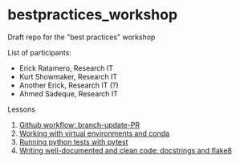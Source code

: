 # bestpractices_workshop
 Draft repo for the "best practices" workshop

List of participants:
- Erick Ratamero, Research IT
- Kurt Showmaker, Research IT
- Another Erick, Research IT (?)
- Ahmed Sadeque, Research IT


Lessons

1. [Github workflow: branch-update-PR](git.md)
2. [Working with virtual environments and conda](conda.md)
3. [Running python tests with pytest](pytest.md)
4. [Writing well-documented and clean code: docstrings and flake8](docstrings.md)
